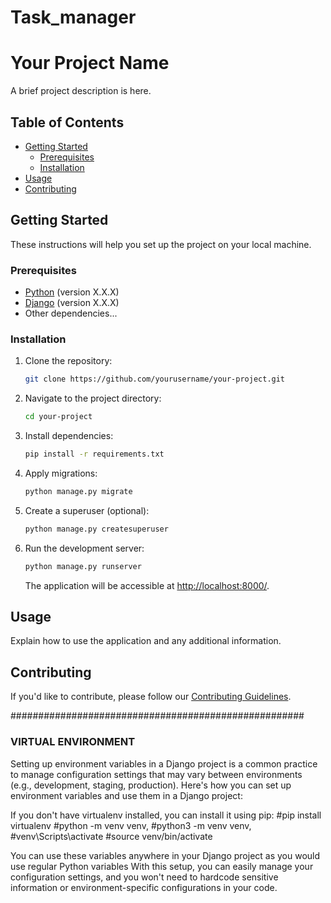 # Task_manager

# Your Project Name

A brief project description is here.

## Table of Contents

- [Getting Started](#getting-started)
  - [Prerequisites](#prerequisites)
  - [Installation](#installation)
- [Usage](#usage)
- [Contributing](#contributing)


## Getting Started

These instructions will help you set up the project on your local machine.

### Prerequisites

- [Python](https://www.python.org/) (version X.X.X)
- [Django](https://www.djangoproject.com/) (version X.X.X)
- Other dependencies...

### Installation

1. Clone the repository:

    ```bash
    git clone https://github.com/yourusername/your-project.git
    ```

2. Navigate to the project directory:

    ```bash
    cd your-project
    ```

3. Install dependencies:

    ```bash
    pip install -r requirements.txt
    ```

4. Apply migrations:

    ```bash
    python manage.py migrate
    ```

5. Create a superuser (optional):

    ```bash
    python manage.py createsuperuser
    ```

6. Run the development server:

    ```bash
    python manage.py runserver
    ```

   The application will be accessible at [http://localhost:8000/](http://localhost:8000/).

## Usage

Explain how to use the application and any additional information.

## Contributing

If you'd like to contribute, please follow our [Contributing Guidelines](CONTRIBUTING.md).



#####################################################
### VIRTUAL ENVIRONMENT
Setting up environment variables in a Django project is a common practice to manage configuration settings that may vary between environments (e.g., development, staging, production). Here's how you can set up environment variables and use them in a Django project:

If you don't have virtualenv installed, you can install it using pip:
#pip install virtualenv
#python -m venv venv,
#python3 -m venv venv,
#venv\Scripts\activate
#source venv/bin/activate

You can use these variables anywhere in your Django project as you would use regular Python variables
With this setup, you can easily manage your configuration settings, and you won't need to hardcode sensitive information or environment-specific configurations in your code.
